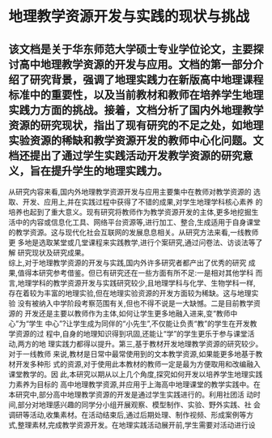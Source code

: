 # 地理教学资源开发与实践的现状与挑战

 ## 该文档是关于华东师范大学硕士专业学位论文，主要探讨高中地理教学资源的开发与应用。文档的第一部分介绍了研究背景，强调了地理实践力在新版高中地理课程标准中的重要性，以及当前教材和教师在培养学生地理实践力方面的挑战。接着，文档分析了国内外地理教学资源的研究现状，指出了现有研究的不足之处，如地理实验资源的稀缺和教学资源开发的教师中心化问题。文档还提出了通过学生实践活动开发教学资源的研究意义，旨在提升学生的地理实践力。

<!-- PageNumber="2" -->
<!-- PageBreak -->  
<!-- PageHeader="华东师范大学硕士专业学位论文" -->  
从研究内容来看,国内外地理教学资源开发与应用主要集中在教师对教学资源的
选取、开发、应用上,并在实践过程中获得了不错的成果,对学生地理学科核心素养
的培养也起到了重大意义。现有研究将教师作为教学资源开发的主体,更多地挖掘生
活中的内容或信息化工具、网络平台资源等,进行加工、整合,生成适用于自身课堂
的教学资源。这与现代化社会互联网的发展息息相关。从研究方法来看,一线教师更
多地是选取某堂或几堂课程来实践教学,进行个案研究,通过问卷法、访谈法等了解
研究现状及研究成果。  
综上,对于地理教学资源的开发与实践,国内外许多研究者都产出了优秀的研究
成果,值得本研究参考借鉴。但已有研究还在一些方面有所不足:一是相对其他学科
而言,地理学科的教学资源开发与实践研究较少,且地理学科与化学、生物学科一样,
存在着较为丰富的地理实验,但在地理实验资源的开发方面较为稀缺。这与地理实验
没有被纳入中学阶段考察范围有关,但也不得不说是一大缺憾。二是目前教学资源的
开发还是主要以教师作为主体,如何让学生更多地融入进来,变“教师中心”为“学生
中心”?让学生成为同伴的“小先生”,不仅能让负责“教”的学生在开发教学资源的过
程中,自身的地理知识得到巩固,还能让“学”的学生更乐于参与课堂活动,两方的地
理实践力都得以提升。第三,基于教材开发地理教学资源的研究较少。对于一线教师
来说,教材是日常中最常使用到的文本教学资源,如果能更多地基于教材开发多种形
式的资源,对于使用此本教材的教师一定是最为方便取用和改编融入课堂教学的。因
此,本研究以期从以上几个角度,探究如何开发以培养学生地理实践力素养为目标的
高中地理教学资源,并应用于上海高中地理课堂的教学实践中。在本研究中,部分高中地理教学资源的开发是通过学生实践进行的。利用社团活
动时间,部分对地理感兴趣的同学分小组开展观察、模型制作、实验、野外实践、社
会调研等活动,收集素材。在活动结束后,通过后期处理、制作视频、形成案例等方
式,整理素材,完成教学资源开发。在地理实践活动展开前,学生需要对活动进行设  
<!-- PageNumber="3" -->